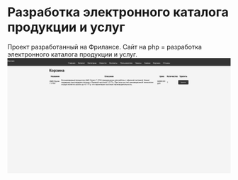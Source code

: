 # Разработка электронного каталога продукции и услуг

Проект разработанный на Фрилансе. Сайт на php = разработка электронного каталога продукции и услуг.
![Скриншот проекта](https://github.com/smoook92/electronic-catalog/blob/main/screen.png)


